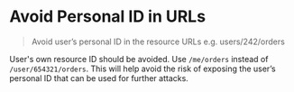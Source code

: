 # Avoid Personal ID in URLs

> Avoid user’s personal ID in the resource URLs e.g. users/242/orders

User's own resource ID should be avoided. Use `/me/orders` instead of `/user/654321/orders`. This will help avoid the risk of exposing the user’s personal ID that can be used for further attacks.
